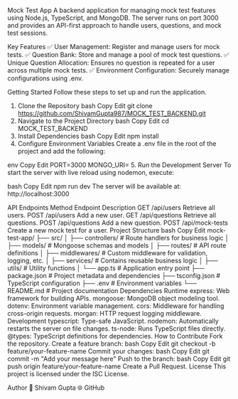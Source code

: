 Mock Test App
A backend application for managing mock test features using Node.js, TypeScript, and MongoDB. The server runs on port 3000 and provides an API-first approach to handle users, questions, and mock test sessions.

Key Features
✅ User Management: Register and manage users for mock tests.
✅ Question Bank: Store and manage a pool of mock test questions.
✅ Unique Question Allocation: Ensures no question is repeated for a user across multiple mock tests.
✅ Environment Configuration: Securely manage configurations using .env.

Getting Started
Follow these steps to set up and run the application.

1. Clone the Repository
bash
Copy
Edit
git clone https://github.com/ShivamGupta987/MOCK_TEST_BACKEND.git
2. Navigate to the Project Directory
bash
Copy
Edit
cd MOCK_TEST_BACKEND
3. Install Dependencies
bash
Copy
Edit
npm install
4. Configure Environment Variables
Create a .env file in the root of the project and add the following:

env
Copy
Edit
PORT=3000
MONGO_URI=<your-mongodb-connection-string>
5. Run the Development Server
To start the server with live reload using nodemon, execute:

bash
Copy
Edit
npm run dev
The server will be available at:
http://localhost:3000

API Endpoints
Method	Endpoint	Description
GET	/api/users	Retrieve all users.
POST	/api/users	Add a new user.
GET	/api/questions	Retrieve all questions.
POST	/api/questions	Add a new question.
POST	/api/mock-tests	Create a new mock test for a user.
Project Structure
bash
Copy
Edit
mock-test-app/
├── src/
│   ├── controllers/       # Route handlers for business logic
│   ├── models/            # Mongoose schemas and models
│   ├── routes/            # API route definitions
│   ├── middlewares/       # Custom middleware for validation, logging, etc.
│   ├── services/          # Contains reusable business logic
│   ├── utils/             # Utility functions
│   └── app.ts             # Application entry point
├── package.json           # Project metadata and dependencies
├── tsconfig.json          # TypeScript configuration
├── .env                   # Environment variables
└── README.md              # Project documentation
Dependencies
Runtime
express: Web framework for building APIs.
mongoose: MongoDB object modeling tool.
dotenv: Environment variable management.
cors: Middleware for handling cross-origin requests.
morgan: HTTP request logging middleware.
Development
typescript: Type-safe JavaScript.
nodemon: Automatically restarts the server on file changes.
ts-node: Runs TypeScript files directly.
@types: TypeScript definitions for dependencies.
How to Contribute
Fork the repository.
Create a feature branch:
bash
Copy
Edit
git checkout -b feature/your-feature-name
Commit your changes:
bash
Copy
Edit
git commit -m "Add your message here"
Push to the branch:
bash
Copy
Edit
git push origin feature/your-feature-name
Create a Pull Request.
License
This project is licensed under the ISC License.

Author
👤 Shivam Gupta
🌐 GitHub
